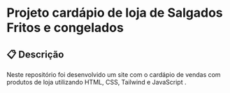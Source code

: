 <h1> Projeto cardápio de loja de Salgados Fritos e congelados  </h1>


## 📋 Descrição

Neste repositório  foi desenvolvido um site com o cardápio de vendas com produtos de loja utilizando  HTML, CSS, Tailwind e JavaScript . 


